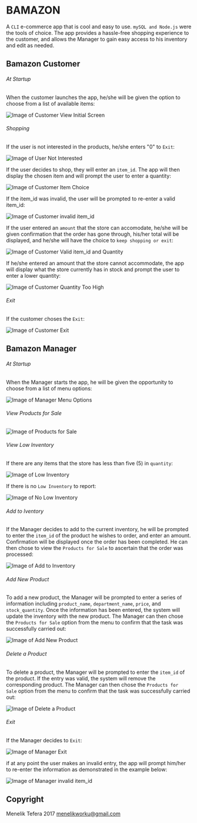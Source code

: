 # BAMAZON

A `CLI` e-commerce app that is cool and easy to use.  `mySQL and Node.js` were the tools of choice.  The app provides a hassle-free shopping experience to the customer, and allows the Manager to gain easy access to his inventory and edit as needed.


## Bamazon Customer

###### At Startup

When the customer launches the app, he/she will be given the option to choose from a list of available items:

![Image of Customer View Initial Screen](https://menelik7.github.io/Bamazon/images/CustomerView1.PNG "Customer View Initial Screen")

###### Shopping
If the user is not interested in the products, he/she enters "0" to `Exit`:

![Image of User Not Interested](https://menelik7.github.io/Bamazon/images/UserNotInterested.PNG "User Not Interested")

If the user decides to shop, they will enter an `item_id`.  The app will then display the chosen item and will prompt the user to enter a quantity:

![Image of Customer Item Choice](https://menelik7.github.io/Bamazon/images/CustomerView2.PNG "Customer Item Choice")

If the item_id was invalid, the user will be prompted to re-enter a valid item_id:

![Image of Customer invalid item_id](https://menelik7.github.io/Bamazon/images/CustomerView3.PNG "Customer invalid item_id")

If the user entered an `amount` that the store can accomodate, he/she will be given confirmation that the order has gone through, his/her total will be displayed, and he/she will have the choice to `keep shopping or exit`:

![Image of Customer Valid item_id and Quantity](https://menelik7.github.io/Bamazon/images/CustomerView4.PNG "Customer Valid item_id and Quantity")

If he/she entered an amount that the store cannot accommodate, the app will display what the store currently has in stock and prompt the user to enter a lower quantity:

![Image of Customer Quantity Too High](https://menelik7.github.io/Bamazon/images/CustomerView5.PNG "Customer Quantity Too High")

###### Exit

If the customer choses the `Exit`:

![Image of Customer Exit](https://menelik7.github.io/Bamazon/images/CustomerView6.PNG "Customer Exit")




## Bamazon Manager

###### At Startup

When the Manager starts the app, he will be given the opportunity to choose from a list of menu options:

![Image of Manager Menu Options](https://menelik7.github.io/Bamazon/images/ManagerView1.PNG "Manager Menu Options")

###### View Products for Sale
		
![Image of Products for Sale](https://menelik7.github.io/Bamazon/images/ManagerView2.PNG "Products for Sale")

###### View Low Inventory

If there are any items that the store has less than five (5) in `quantity`:

![Image of Low Inventory](https://menelik7.github.io/Bamazon/images/ManagerView3.PNG "Low Inventory")

If there is no `Low Inventory` to report:

![Image of No Low Inventory](https://menelik7.github.io/Bamazon/images/ManagerView4.PNG "No Low Inventory")

###### Add to Iventory
		
If the Manager decides to add to the current inventory, he will be prompted to enter the `item_id` of the product he wishes to order, and enter an amount.  Confirmation will be displayed once the order has been completed.  He can then chose to view the `Products for Sale` to ascertain that the order was processed:

![Image of Add to Inventory](https://menelik7.github.io/Bamazon/images/ManagerView5.PNG "Add to Inventory")

###### Add New Product
		
To add a new product, the Manager will be prompted to enter a series of information including `product_name`, `department_name`, `price`, and `stock_quantity`.  Once the information has been entered, the system will update the inventory with the new product.  The Manager can then chose the `Products for Sale` option from the menu to confirm that the task was successfully carried out:

![Image of Add New Product](https://menelik7.github.io/Bamazon/images/ManagerView6.PNG "Add New Product")

###### Delete a Product
		
To delete a product, the Manager will be prompted to enter the `item_id` of the product.  If the entry was valid, the system will remove the corresponding product.  The Manager can then chose the `Products for Sale` option from the menu to confirm that the task was successfully carried out:

![Image of Delete a Product](https://menelik7.github.io/Bamazon/images/ManagerView7.PNG "Delete a Product")

###### Exit
		
If the Manager decides to `Exit`:

![Image of Manager Exit](https://menelik7.github.io/Bamazon/images/ManagerView8.PNG "Manager Exit")

if at any point the user makes an invalid entry, the app will prompt him/her to re-enter the information as demonstrated in the example below:

![Image of Manager invalid item_id](https://menelik7.github.io/Bamazon/images/ManagerView9.PNG "Manager invalid item_id")

## Copyright

Menelik Tefera 2017
menelikworku@gmail.com


	



